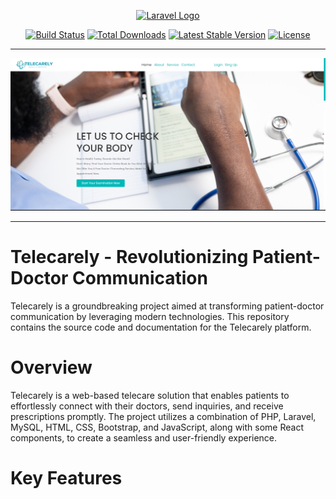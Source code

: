 <p align="center"><a href="https://laravel.com" target="_blank"><img src="https://raw.githubusercontent.com/laravel/art/master/logo-lockup/5%20SVG/2%20CMYK/1%20Full%20Color/laravel-logolockup-cmyk-red.svg" width="400" alt="Laravel Logo"></a></p>

<p align="center">
<a href="https://github.com/laravel/framework/actions"><img src="https://github.com/laravel/framework/workflows/tests/badge.svg" alt="Build Status"></a>
<a href="https://packagist.org/packages/laravel/framework"><img src="https://img.shields.io/packagist/dt/laravel/framework" alt="Total Downloads"></a>
<a href="https://packagist.org/packages/laravel/framework"><img src="https://img.shields.io/packagist/v/laravel/framework" alt="Latest Stable Version"></a>
<a href="https://packagist.org/packages/laravel/framework"><img src="https://img.shields.io/packagist/l/laravel/framework" alt="License"></a>
</p>
<hr>
<img src = "https://github.com/MentalStrange/Telecarely-Laravel/blob/main/Screenshot%202023-08-29%20212607.png" >
<hr> 
<h1> Telecarely - Revolutionizing Patient-Doctor Communication </h1>
<p>Telecarely is a groundbreaking project aimed at transforming patient-doctor communication by leveraging modern technologies. This repository contains the source code and documentation for the Telecarely platform. </p>
<h1>Overview</h1>
<p>Telecarely is a web-based telecare solution that enables patients to effortlessly connect with their doctors, send inquiries, and receive prescriptions promptly. The project utilizes a combination of PHP, Laravel, MySQL, HTML, CSS, Bootstrap, and JavaScript, along with some React components, to create a seamless and user-friendly experience.</p>
<h1>Key Features</h1>



 
 
